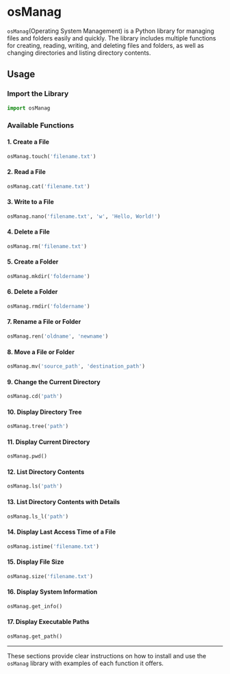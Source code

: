 # osManag

`osManag`(Operating System Management) is a Python library for managing files and folders easily and quickly. The library includes multiple functions for creating, reading, writing, and deleting files and folders, as well as changing directories and listing directory contents.


## Usage

### Import the Library

```python
import osManag
```

### Available Functions

#### 1. Create a File

```python
osManag.touch('filename.txt')
```

#### 2. Read a File

```python
osManag.cat('filename.txt')
```

#### 3. Write to a File

```python
osManag.nano('filename.txt', 'w', 'Hello, World!')
```

#### 4. Delete a File

```python
osManag.rm('filename.txt')
```

#### 5. Create a Folder

```python
osManag.mkdir('foldername')
```

#### 6. Delete a Folder

```python
osManag.rmdir('foldername')
```

#### 7. Rename a File or Folder

```python
osManag.ren('oldname', 'newname')
```

#### 8. Move a File or Folder

```python
osManag.mv('source_path', 'destination_path')
```

#### 9. Change the Current Directory

```python
osManag.cd('path')
```

#### 10. Display Directory Tree

```python
osManag.tree('path')
```

#### 11. Display Current Directory

```python
osManag.pwd()
```

#### 12. List Directory Contents

```python
osManag.ls('path')
```

#### 13. List Directory Contents with Details

```python
osManag.ls_l('path')
```

#### 14. Display Last Access Time of a File

```python
osManag.istime('filename.txt')
```

#### 15. Display File Size

```python
osManag.size('filename.txt')
```

#### 16. Display System Information

```python
osManag.get_info()
```

#### 17. Display Executable Paths

```python
osManag.get_path()
```

---

These sections provide clear instructions on how to install and use the `osManag` library with examples of each function it offers.

